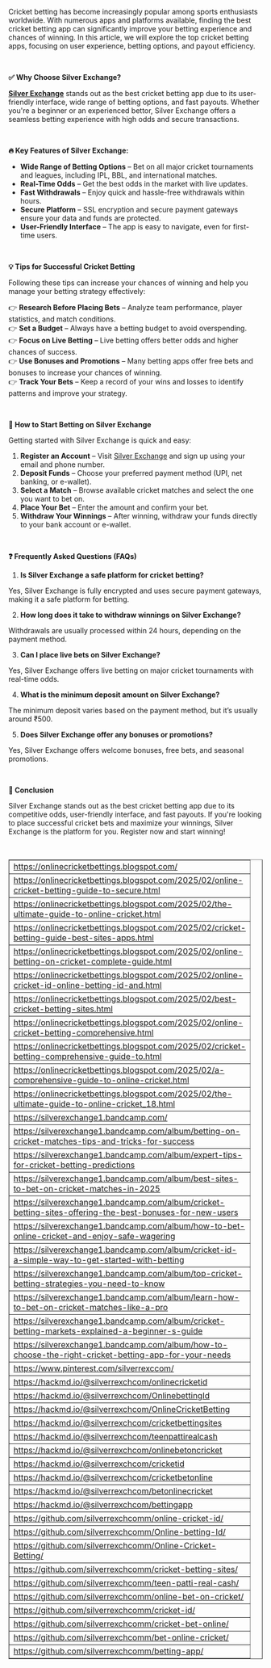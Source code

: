 <p>Cricket betting has become increasingly popular among sports enthusiasts worldwide. With numerous apps and platforms available, finding the best cricket betting app can significantly improve your betting experience and chances of winning. In this article, we will explore the top cricket betting apps, focusing on user experience, betting options, and payout efficiency.</p>
<p>&nbsp;</p>
<p><strong>✅ Why Choose Silver Exchange?</strong></p>
<p><a href="https://www.silverrexchcom.com/"><strong>Silver Exchange</strong></a> stands out as the best cricket betting app due to its user-friendly interface, wide range of betting options, and fast payouts. Whether you're a beginner or an experienced bettor, Silver Exchange offers a seamless betting experience with high odds and secure transactions.</p>
<p>&nbsp;</p>
<p><strong>🔥 Key Features of Silver Exchange:</strong></p>
<ul>
<li><strong>Wide Range of Betting Options</strong> &ndash; Bet on all major cricket tournaments and leagues, including IPL, BBL, and international matches.</li>
<li><strong>Real-Time Odds</strong> &ndash; Get the best odds in the market with live updates.</li>
<li><strong>Fast Withdrawals</strong> &ndash; Enjoy quick and hassle-free withdrawals within hours.</li>
<li><strong>Secure Platform</strong> &ndash; SSL encryption and secure payment gateways ensure your data and funds are protected.</li>
<li><strong>User-Friendly Interface</strong> &ndash; The app is easy to navigate, even for first-time users.</li>
</ul>
<p>&nbsp;</p>
<p><strong>💡 Tips for Successful Cricket Betting</strong></p>
<p>Following these tips can increase your chances of winning and help you manage your betting strategy effectively:</p>
<p>👉 <strong>Research Before Placing Bets</strong> &ndash; Analyze team performance, player statistics, and match conditions.<br /> 👉 <strong>Set a Budget</strong> &ndash; Always have a betting budget to avoid overspending.<br /> 👉 <strong>Focus on Live Betting</strong> &ndash; Live betting offers better odds and higher chances of success.<br /> 👉 <strong>Use Bonuses and Promotions</strong> &ndash; Many betting apps offer free bets and bonuses to increase your chances of winning.<br /> 👉 <strong>Track Your Bets</strong> &ndash; Keep a record of your wins and losses to identify patterns and improve your strategy.</p>
<p>&nbsp;</p>
<p><strong>🎯 How to Start Betting on Silver Exchange</strong></p>
<p>Getting started with Silver Exchange is quick and easy:</p>
<ol>
<li><strong>Register an Account</strong> &ndash; Visit <a href="https://www.silverrexchcom.com/">Silver Exchange</a> and sign up using your email and phone number.</li>
<li><strong>Deposit Funds</strong> &ndash; Choose your preferred payment method (UPI, net banking, or e-wallet).</li>
<li><strong>Select a Match</strong> &ndash; Browse available cricket matches and select the one you want to bet on.</li>
<li><strong>Place Your Bet</strong> &ndash; Enter the amount and confirm your bet.</li>
<li><strong>Withdraw Your Winnings</strong> &ndash; After winning, withdraw your funds directly to your bank account or e-wallet.</li>
</ol>
<p>&nbsp;</p>
<p><strong>❓ Frequently Asked Questions (FAQs)</strong></p>
<ol>
<li><strong> Is Silver Exchange a safe platform for cricket betting?</strong></li>
</ol>
<p>Yes, Silver Exchange is fully encrypted and uses secure payment gateways, making it a safe platform for betting.</p>
<ol start="2">
<li><strong> How long does it take to withdraw winnings on Silver Exchange?</strong></li>
</ol>
<p>Withdrawals are usually processed within 24 hours, depending on the payment method.</p>
<ol start="3">
<li><strong> Can I place live bets on Silver Exchange?</strong></li>
</ol>
<p>Yes, Silver Exchange offers live betting on major cricket tournaments with real-time odds.</p>
<ol start="4">
<li><strong> What is the minimum deposit amount on Silver Exchange?</strong></li>
</ol>
<p>The minimum deposit varies based on the payment method, but it&rsquo;s usually around ₹500.</p>
<ol start="5">
<li><strong> Does Silver Exchange offer any bonuses or promotions?</strong></li>
</ol>
<p>Yes, Silver Exchange offers welcome bonuses, free bets, and seasonal promotions.</p>
<p>&nbsp;</p>
<p><strong>🚀 Conclusion</strong></p>
<p>Silver Exchange stands out as the best cricket betting app due to its competitive odds, user-friendly interface, and fast payouts. If you're looking to place successful cricket bets and maximize your winnings, Silver Exchange is the platform for you. Register now and start winning!</p>
<p>&nbsp;</p>
<table dir="ltr" border="1" cellspacing="0" cellpadding="0" data-sheets-root="1" data-sheets-baot="1"><colgroup><col width="113" /></colgroup>
<tbody>
<tr>
<td><a class="in-cell-link" href="https://onlinecricketbettings.blogspot.com/" target="_blank">https://onlinecricketbettings.blogspot.com/</a></td>
</tr>
<tr>
<td><a class="in-cell-link" href="https://onlinecricketbettings.blogspot.com/2025/02/online-cricket-betting-guide-to-secure.html" target="_blank">https://onlinecricketbettings.blogspot.com/2025/02/online-cricket-betting-guide-to-secure.html</a></td>
</tr>
<tr>
<td><a class="in-cell-link" href="https://onlinecricketbettings.blogspot.com/2025/02/the-ultimate-guide-to-online-cricket.html" target="_blank">https://onlinecricketbettings.blogspot.com/2025/02/the-ultimate-guide-to-online-cricket.html</a></td>
</tr>
<tr>
<td><a class="in-cell-link" href="https://onlinecricketbettings.blogspot.com/2025/02/cricket-betting-guide-best-sites-apps.html" target="_blank">https://onlinecricketbettings.blogspot.com/2025/02/cricket-betting-guide-best-sites-apps.html</a></td>
</tr>
<tr>
<td><a class="in-cell-link" href="https://onlinecricketbettings.blogspot.com/2025/02/online-betting-on-cricket-complete-guide.html" target="_blank">https://onlinecricketbettings.blogspot.com/2025/02/online-betting-on-cricket-complete-guide.html</a></td>
</tr>
<tr>
<td><a class="in-cell-link" href="https://onlinecricketbettings.blogspot.com/2025/02/online-cricket-id-online-betting-id-and.html" target="_blank">https://onlinecricketbettings.blogspot.com/2025/02/online-cricket-id-online-betting-id-and.html</a></td>
</tr>
<tr>
<td><a class="in-cell-link" href="https://onlinecricketbettings.blogspot.com/2025/02/best-cricket-betting-sites.html" target="_blank">https://onlinecricketbettings.blogspot.com/2025/02/best-cricket-betting-sites.html</a></td>
</tr>
<tr>
<td><a class="in-cell-link" href="https://onlinecricketbettings.blogspot.com/2025/02/online-cricket-betting-comprehensive.html" target="_blank">https://onlinecricketbettings.blogspot.com/2025/02/online-cricket-betting-comprehensive.html</a></td>
</tr>
<tr>
<td><a class="in-cell-link" href="https://onlinecricketbettings.blogspot.com/2025/02/cricket-betting-comprehensive-guide-to.html" target="_blank">https://onlinecricketbettings.blogspot.com/2025/02/cricket-betting-comprehensive-guide-to.html</a></td>
</tr>
<tr>
<td><a class="in-cell-link" href="https://onlinecricketbettings.blogspot.com/2025/02/a-comprehensive-guide-to-online-cricket.html" target="_blank">https://onlinecricketbettings.blogspot.com/2025/02/a-comprehensive-guide-to-online-cricket.html</a></td>
</tr>
<tr>
<td><a class="in-cell-link" href="https://onlinecricketbettings.blogspot.com/2025/02/the-ultimate-guide-to-online-cricket_18.html" target="_blank">https://onlinecricketbettings.blogspot.com/2025/02/the-ultimate-guide-to-online-cricket_18.html</a></td>
</tr>
<tr>
<td><a class="in-cell-link" href="https://silverexchange1.bandcamp.com/" target="_blank">https://silverexchange1.bandcamp.com/</a></td>
</tr>
<tr>
<td><a class="in-cell-link" href="https://silverexchange1.bandcamp.com/album/betting-on-cricket-matches-tips-and-tricks-for-success" target="_blank">https://silverexchange1.bandcamp.com/album/betting-on-cricket-matches-tips-and-tricks-for-success</a></td>
</tr>
<tr>
<td><a class="in-cell-link" href="https://silverexchange1.bandcamp.com/album/expert-tips-for-cricket-betting-predictions" target="_blank">https://silverexchange1.bandcamp.com/album/expert-tips-for-cricket-betting-predictions</a></td>
</tr>
<tr>
<td><a class="in-cell-link" href="https://silverexchange1.bandcamp.com/album/best-sites-to-bet-on-cricket-matches-in-2025" target="_blank">https://silverexchange1.bandcamp.com/album/best-sites-to-bet-on-cricket-matches-in-2025</a></td>
</tr>
<tr>
<td><a class="in-cell-link" href="https://silverexchange1.bandcamp.com/album/cricket-betting-sites-offering-the-best-bonuses-for-new-users" target="_blank">https://silverexchange1.bandcamp.com/album/cricket-betting-sites-offering-the-best-bonuses-for-new-users</a></td>
</tr>
<tr>
<td><a class="in-cell-link" href="https://silverexchange1.bandcamp.com/album/how-to-bet-online-cricket-and-enjoy-safe-wagering" target="_blank">https://silverexchange1.bandcamp.com/album/how-to-bet-online-cricket-and-enjoy-safe-wagering</a></td>
</tr>
<tr>
<td><a class="in-cell-link" href="https://silverexchange1.bandcamp.com/album/cricket-id-a-simple-way-to-get-started-with-betting" target="_blank">https://silverexchange1.bandcamp.com/album/cricket-id-a-simple-way-to-get-started-with-betting</a></td>
</tr>
<tr>
<td><a class="in-cell-link" href="https://silverexchange1.bandcamp.com/album/top-cricket-betting-strategies-you-need-to-know" target="_blank">https://silverexchange1.bandcamp.com/album/top-cricket-betting-strategies-you-need-to-know</a></td>
</tr>
<tr>
<td><a class="in-cell-link" href="https://silverexchange1.bandcamp.com/album/learn-how-to-bet-on-cricket-matches-like-a-pro" target="_blank">https://silverexchange1.bandcamp.com/album/learn-how-to-bet-on-cricket-matches-like-a-pro</a></td>
</tr>
<tr>
<td><a class="in-cell-link" href="https://silverexchange1.bandcamp.com/album/cricket-betting-markets-explained-a-beginner-s-guide" target="_blank">https://silverexchange1.bandcamp.com/album/cricket-betting-markets-explained-a-beginner-s-guide</a></td>
</tr>
<tr>
<td><a class="in-cell-link" href="https://silverexchange1.bandcamp.com/album/how-to-choose-the-right-cricket-betting-app-for-your-needs" target="_blank">https://silverexchange1.bandcamp.com/album/how-to-choose-the-right-cricket-betting-app-for-your-needs</a></td>
</tr>
<tr>
<td><a class="in-cell-link" href="https://www.pinterest.com/silverrexccom/" target="_blank">https://www.pinterest.com/silverrexccom/</a></td>
</tr>
<tr>
<td><a class="in-cell-link" href="https://hackmd.io/@silverrexchcom/onlinecricketid" target="_blank">https://hackmd.io/@silverrexchcom/onlinecricketid</a></td>
</tr>
<tr>
<td><a class="in-cell-link" href="https://hackmd.io/@silverrexchcom/OnlinebettingId" target="_blank">https://hackmd.io/@silverrexchcom/OnlinebettingId</a></td>
</tr>
<tr>
<td><a class="in-cell-link" href="https://hackmd.io/@silverrexchcom/OnlineCricketBetting" target="_blank">https://hackmd.io/@silverrexchcom/OnlineCricketBetting</a></td>
</tr>
<tr>
<td><a class="in-cell-link" href="https://hackmd.io/@silverrexchcom/cricketbettingsites" target="_blank">https://hackmd.io/@silverrexchcom/cricketbettingsites</a></td>
</tr>
<tr>
<td><a class="in-cell-link" href="https://hackmd.io/@silverrexchcom/teenpattirealcash" target="_blank">https://hackmd.io/@silverrexchcom/teenpattirealcash</a></td>
</tr>
<tr>
<td><a class="in-cell-link" href="https://hackmd.io/@silverrexchcom/onlinebetoncricket" target="_blank">https://hackmd.io/@silverrexchcom/onlinebetoncricket</a></td>
</tr>
<tr>
<td><a class="in-cell-link" href="https://hackmd.io/@silverrexchcom/cricketid" target="_blank">https://hackmd.io/@silverrexchcom/cricketid</a></td>
</tr>
<tr>
<td><a class="in-cell-link" href="https://hackmd.io/@silverrexchcom/cricketbetonline" target="_blank">https://hackmd.io/@silverrexchcom/cricketbetonline</a></td>
</tr>
<tr>
<td><a class="in-cell-link" href="https://hackmd.io/@silverrexchcom/betonlinecricket" target="_blank">https://hackmd.io/@silverrexchcom/betonlinecricket</a></td>
</tr>
<tr>
<td><a class="in-cell-link" href="https://hackmd.io/@silverrexchcom/bettingapp" target="_blank">https://hackmd.io/@silverrexchcom/bettingapp</a></td>
</tr>
<tr>
<td><a class="in-cell-link" href="https://github.com/silverrexchcomm/online-cricket-id/" target="_blank">https://github.com/silverrexchcomm/online-cricket-id/</a></td>
</tr>
<tr>
<td><a class="in-cell-link" href="https://github.com/silverrexchcomm/Online-betting-Id/" target="_blank">https://github.com/silverrexchcomm/Online-betting-Id/</a></td>
</tr>
<tr>
<td><a class="in-cell-link" href="https://github.com/silverrexchcomm/Online-Cricket-Betting/" target="_blank">https://github.com/silverrexchcomm/Online-Cricket-Betting/</a></td>
</tr>
<tr>
<td><a class="in-cell-link" href="https://github.com/silverrexchcomm/cricket-betting-sites/" target="_blank">https://github.com/silverrexchcomm/cricket-betting-sites/</a></td>
</tr>
<tr>
<td><a class="in-cell-link" href="https://github.com/silverrexchcomm/teen-patti-real-cash/" target="_blank">https://github.com/silverrexchcomm/teen-patti-real-cash/</a></td>
</tr>
<tr>
<td><a class="in-cell-link" href="https://github.com/silverrexchcomm/online-bet-on-cricket/" target="_blank">https://github.com/silverrexchcomm/online-bet-on-cricket/</a></td>
</tr>
<tr>
<td><a class="in-cell-link" href="https://github.com/silverrexchcomm/cricket-id/" target="_blank">https://github.com/silverrexchcomm/cricket-id/</a></td>
</tr>
<tr>
<td><a class="in-cell-link" href="https://github.com/silverrexchcomm/cricket-bet-online/" target="_blank">https://github.com/silverrexchcomm/cricket-bet-online/</a></td>
</tr>
<tr>
<td><a class="in-cell-link" href="https://github.com/silverrexchcomm/bet-online-cricket/" target="_blank">https://github.com/silverrexchcomm/bet-online-cricket/</a></td>
</tr>
<tr>
<td><a class="in-cell-link" href="https://github.com/silverrexchcomm/betting-app/" target="_blank">https://github.com/silverrexchcomm/betting-app/</a></td>
</tr>
</tbody>
</table>
